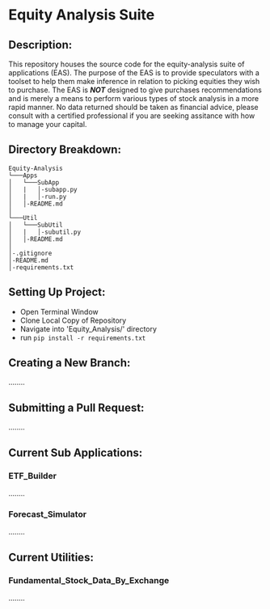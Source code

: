 # Equity Analysis Suite
## Description:
This repository houses the source code for the equity-analysis suite of applications (EAS). The purpose of the EAS is to
provide speculators with a toolset to help them make inference in relation to picking equities they wish to purchase.
The EAS is _**NOT**_ designed to give purchases recommendations and is merely a means to perform various types of stock 
analysis in a more rapid manner. No data returned should be taken as financial advice, please consult with a certified 
professional if you are seeking assitance with how to manage your capital.

## Directory Breakdown:
```
Equity-Analysis
└───Apps
│   └───SubApp
│   |   │-subapp.py
│   |   │-run.py
│   │-README.md
│   
└───Util
│   └───SubUtil
│   |   │-subutil.py
│   │-README.md  
│
│-.gitignore
│-README.md
│-requirements.txt
```

## Setting Up Project: 
- Open Terminal Window
- Clone Local Copy of Repository
- Navigate into 'Equity_Analysis/' directory
- run `pip install -r requirements.txt`

## Creating a New Branch:
........

## Submitting a Pull Request:
........

## Current Sub Applications:
### ETF_Builder
........
### Forecast_Simulator
........


## Current Utilities:
### Fundamental_Stock_Data_By_Exchange
........

